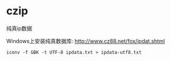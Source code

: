 # czip
纯真ip数据

Windows上安装纯真数据库: http://www.cz88.net/fox/ipdat.shtml

```
iconv -f GBK -t UTF-8 ipdata.txt > ipdata-utf8.txt
```
